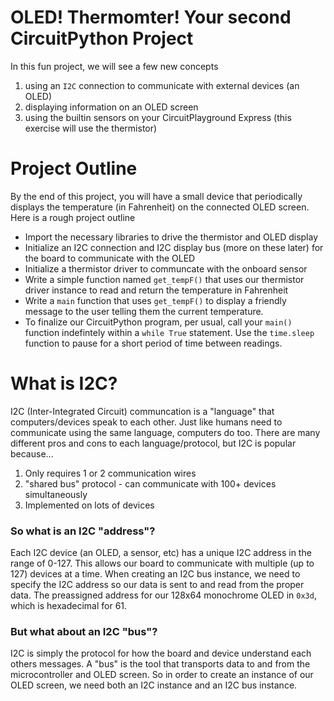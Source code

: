 # OLED! Thermomter! Your second CircuitPython Project
In this fun project, we will see a few new concepts
1. using an `I2C` connection to communicate with external devices (an OLED)
2. displaying information on an OLED screen
3. using the builtin sensors on your CircuitPlayground Express (this exercise will use the thermistor)

# Project Outline
By the end of this project, you will have a small device that periodically displays the temperature (in Fahrenheit) on the connected OLED screen.
Here is a rough project outline
- Import the necessary libraries to drive the thermistor and OLED display
- Initialize an I2C connection and I2C display bus (more on these later) for the board to communicate with the OLED
- Initialize a thermistor driver to communcate with the onboard sensor
- Write a simple function named `get_tempF()` that uses our thermistor driver instance to read and return the temperature in Fahrenheit
- Write a `main` function that uses `get_tempF()` to display a friendly message to the user telling them the current temperature.
- To finalize our CircuitPython program, per usual, call your `main()` function indefintely within a `while True` statement. Use the `time.sleep` function to pause for a short period of time between readings. 

# What is I2C?
I2C (Inter-Integrated Circuit) communcation is a "language" that computers/devices speak to each other. 
Just like humans need to communicate using the same language, computers do too.
There are many different pros and cons to each language/protocol, but I2C is popular because...
1. Only requires 1 or 2 communication wires
2. "shared bus" protocol - can communicate with 100+ devices simultaneously
3. Implemented on lots of devices
### So what is an I2C "address"?
Each I2C device (an OLED, a sensor, etc) has a unique I2C address in the range of 0-127. 
This allows our board to communicate with multiple (up to 127) devices at a time.
When creating an I2C bus instance, we need to specify the I2C address so our data is sent to and read from the proper data.
The preassigned address for our 128x64 monochrome OLED in `0x3d`, which is hexadecimal for 61.
### But what about an I2C "bus"?
I2C is simply the protocol for how the board and device understand each others messages.
A "bus" is the tool that transports data to and from the microcontroller and OLED screen.
So in order to create an instance of our OLED screen, we need both an I2C instance and an I2C bus instance. 
